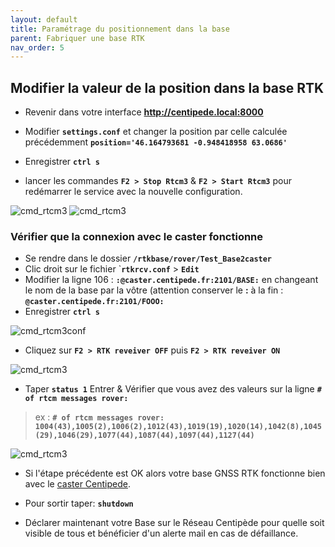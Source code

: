 ```yaml
---
layout: default
title: Paramétrage du positionnement dans la base
parent: Fabriquer une base RTK
nav_order: 5
---
```


## Modifier la valeur de la position dans la base RTK

* Revenir dans votre interface **http://centipede.local:8000**

* Modifier **```settings.conf```** et changer la position par celle calculée précédemment **```position='46.164793681 -0.948418958 63.0686'```**

* Enregistrer **```ctrl s```** 

* lancer les commandes **```F2 > Stop Rtcm3```** & **```F2 > Start Rtcm3```** pour redémarrer le service avec la nouvelle configuration.

![cmd_rtcm3](https://jancelin.github.io/docs-centipedeRTK/assets/images/cmd_stop_rtcm.png)
![cmd_rtcm3](https://jancelin.github.io/docs-centipedeRTK/assets/images/cmd_start_rtcm.png)

### Vérifier que la connexion avec le caster fonctionne

* Se rendre dans le dossier **```/rtkbase/rover/Test_Base2caster```**
* Clic droit sur le fichier `**```rtkrcv.conf```** > **```Edit```**
* Modifier la ligne 106 : **```:@caster.centipede.fr:2101/BASE:```** en changeant le nom de la base par la vôtre (attention conserver le **:** à la fin : **```@caster.centipede.fr:2101/FOOO:```**
* Enregistrer **```ctrl s```**

![cmd_rtcm3conf](https://jancelin.github.io/docs-centipedeRTK/assets/images/cmd_rtkrcvconf.png)

* Cliquez sur **```F2 > RTK reveiver OFF```** puis **```F2 > RTK reveiver ON```**

![cmd_rtcm3](https://jancelin.github.io/docs-centipedeRTK/assets/images/param/cmd_rtkrcv1.png)

* Taper **```status 1```** Entrer & Vérifier que vous avez des valeurs sur la ligne **```# of rtcm messages rover: ```**

> ex : **```# of rtcm messages rover: 1004(43),1005(2),1006(2),1012(43),1019(19),1020(14),1042(8),1045(29),1046(29),1077(44),1087(44),1097(44),1127(44)```**

![cmd_rtcm3](https://jancelin.github.io/docs-centipedeRTK/assets/images/param/cmd_rtkrcv2.png) 

* Si l'étape précédente est OK alors votre base GNSS RTK fonctionne bien avec le [caster Centipede](http://caster.centipede.fr:2101).
* Pour sortir taper: **```shutdown```** 


* Déclarer maintenant votre Base sur le Réseau Centipède pour quelle soit visible de tous et bénéficier d'un alerte mail en cas de défaillance.
